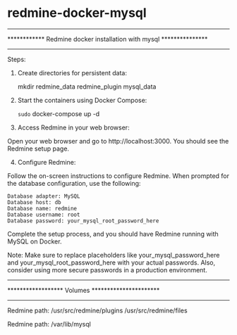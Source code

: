# redmine-docker-mysql
*******************************************************************
************ Redmine docker installation with mysql ***************
*******************************************************************


Steps:
1.  Create directories for persistent data:
    
    mkdir redmine_data redmine_plugin mysql_data

2.  Start the containers using Docker Compose:
    
    `sudo` docker-compose up -d

3.  Access Redmine in your web browser:

Open your web browser and go to http://localhost:3000. You should see the Redmine setup page.

4.    Configure Redmine:

Follow the on-screen instructions to configure Redmine. When prompted for the database configuration, use the following:

    Database adapter: MySQL
    Database host: db
    Database name: redmine
    Database username: root
    Database password: your_mysql_root_password_here

Complete the setup process, and you should have Redmine running with MySQL on Docker.

Note: Make sure to replace placeholders like your_mysql_password_here and your_mysql_root_password_here with your actual passwords. Also, consider using more secure passwords in a production environment.

*************************************************
****************** Volumes **********************
*************************************************

Redmine path: 
    /usr/src/redmine/plugins
    /usr/src/redmine/files

Redmine path: 
    /var/lib/mysql
